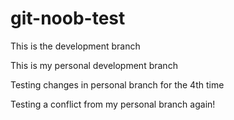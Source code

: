 # git-noob-test
This is the development branch

This is my personal development branch

Testing changes in personal branch for the 4th time

Testing a conflict from my personal branch again!
